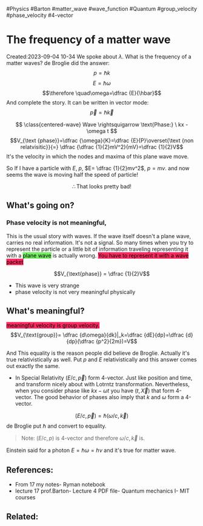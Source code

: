 #Physics #Barton #matter_wave #wave_function #Quantum #group_velocity #phase_velocity #4-vector
#  The frequency of a matter wave
Created:2023-09-04 10-34
We spoke about $\lambda$. What is the frequency of a matter waves?
de Broglie did the answer:
$$p=\hbar k$$
$$E=\hbar \omega$$
$$\therefore \quad\omega=\dfrac {E}{\hbar}$$
And complete the story. It can be written in vector mode: 
$$\vec{p}=\hbar \vec{k}$$


$$
\class{centered-wave}
Wave \rightsquigarrow \text{Phase:} \ kx - \omega t
$$
$$V_{\text {phase}}=\dfrac {\omega}{K}=\dfrac {E}{P}\overset{\text {non relatvisitic}}{=} \dfrac {\dfrac {1}{2}mV^2}{mV}=\dfrac {1}{2}V$$
It's the velocity in which the nodes and maxima of this plane wave move.

So If I have a particle with $E,\; p$, $E= \dfrac {1}{2}mv^2$, $p=mv$. and now seems the wave is moving half the speed of particle! 

$$\therefore \text{That looks pretty bad!}$$

## What's going on?
###  Phase velocity is not meaningful,
This is the usual story with waves. If the wave itself doesn't a plane wave, carries no real information. It's not a signal. So many times when you try to represent the particle or a little bit of information traveling representing it with a <mark style="background: #2BE611A6;">plane wave</mark> is actually wrong. <mark style="background: #FF2C61;">You have to represent it with a wave packet</mark>

$$V_{\text{phase}} = \dfrac {1}{2}V$$
- This wave is very strange
- phase velocity is not very meaningful physically

## What's meaningful? 
<mark style="background: #FF2C61;">meaningful velocity is group velocity.</mark>
$$V_{\text{group}}= \dfrac {d\omega}{dk}|_k=\dfrac {dE}{dp}=\dfrac {d}{dp}(\dfrac {p^2}{2m})=V$$

And This equality is the reason people did believe de Broglie. Actually it's true relativistically as well. Put $p$ and $E$ relativistically and this answer comes out exactly the same.


* In Special Relativity $(E/c,\vec{p})$ form 4-vector. Just like position and time, and transform nicely about with Lotrntz transformation. Nevertheless, when you consider phase like $kx-\omega t$ you have $(t,\vec{X})$ that form 4-vector. The good behavior of phases also imply that $k$ and $\omega$ form a 4-vector.

$$(E/c,\vec{p}) = \hbar(\omega/c,\vec{k})$$  de Broglie put $\hbar$ and convert to equality.
> Note: $(E/c,p)$ is 4-vector and therefore $\omega/c,\vec{k}$ is.

Einstein said for a photon $E=\hbar \omega = h\nu$ and it's true for matter wave.

## References:
-  From 17 my notes- Ryman notebook
- lecture 17 prof.Barton- Lecture 4 PDF file- Quantum mechanics I- MIT courses
## Related:



